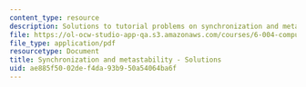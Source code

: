 ```yaml
---
content_type: resource
description: Solutions to tutorial problems on synchronization and metastability.
file: https://ol-ocw-studio-app-qa.s3.amazonaws.com/courses/6-004-computation-structures-spring-2009/ae885f5002def4da93b950a54064ba6f_MIT6004s09tutor08sol.pdf
file_type: application/pdf
resourcetype: Document
title: Synchronization and metastability - Solutions
uid: ae885f50-02de-f4da-93b9-50a54064ba6f
---
```

